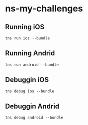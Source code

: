 # ns-my-challenges

## Running iOS

`tns run ios --bundle`

## Running Andrid

`tns run android --bundle`

## Debuggin iOS

`tns debug ios --bundle`

## Debuggin Andrid

`tns debug android --bundle`
